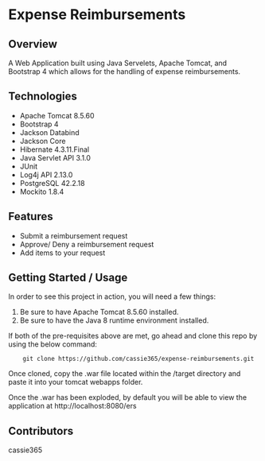 # Expense Reimbursements

## Overview
A Web Application built using Java Servelets, Apache Tomcat, and Bootstrap 4 which allows for the handling of expense reimbursements.

## Technologies
- Apache Tomcat 8.5.60
- Bootstrap 4
- Jackson Databind
- Jackson Core
- Hibernate 4.3.11.Final
- Java Servlet API 3.1.0
- JUnit
- Log4j API 2.13.0
- PostgreSQL 42.2.18
- Mockito 1.8.4

## Features
- Submit a reimbursement request
- Approve/ Deny a reimbursement request
- Add items to your request

## Getting Started / Usage
In order to see this project in action, you will need a few things:

1) Be sure to have Apache Tomcat 8.5.60 installed.
2) Be sure to have the Java 8 runtime environment installed.

If both of the pre-requisites above are met, go ahead and clone this repo by using the below command:

        git clone https://github.com/cassie365/expense-reimbursements.git

Once cloned, copy the .war file located within the /target directory and paste it into your tomcat webapps folder.

Once the .war has been exploded, by default you will be able to view the application at http://localhost:8080/ers

## Contributors
cassie365
